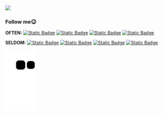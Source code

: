 <img src="https://readme-typing-svg.herokuapp.com?font=JetBrains+Mono&color=%23000000&height=60&lines=print(%22Hello+World!%22)">

### Follow me😉
**OFTEN:**
[![Static Badge](https://img.shields.io/badge/Github-black?style=for-the-badge)](https://github.com/1Haschwalth)
[![Static Badge](https://img.shields.io/badge/爱发电-8A2BE2?style=for-the-badge)](https://afdian.net/a/Haschwalth15)
[![Static Badge](https://img.shields.io/badge/bilibili-%23FB7299?style=for-the-badge)](https://space.bilibili.com/323328689?spm_id_from=333.1007.0.0)
[![Static Badge](https://img.shields.io/badge/知乎-%230066ff?style=for-the-badge)](https://www.zhihu.com/people/qian-meng-chu-wang)

**SELDOM:**
[![Static Badge](https://img.shields.io/badge/豆瓣-darkgreen?style=for-the-badge)](https://www.douban.com/people/269982048/?_i=0346849CkBMbRL,0346860CkBMbRL)
[![Static Badge](https://img.shields.io/badge/机核GCORES-crimson?style=for-the-badge)](https://www.gcores.com/users/668790/bookmarks?tab=articles&page=1)
[![Static Badge](https://img.shields.io/badge/CSDN-orangered?style=for-the-badge)](https://blog.csdn.net/Haschwalth_?type=collect)
[![Static Badge](https://img.shields.io/badge/Gitee-crimson?style=for-the-badge)](https://gitee.com/Haschwalth1)

![snake](https://raw.githubusercontent.com/huamurui/huamurui/main/assets/github-contribution-grid-snake.svg)
